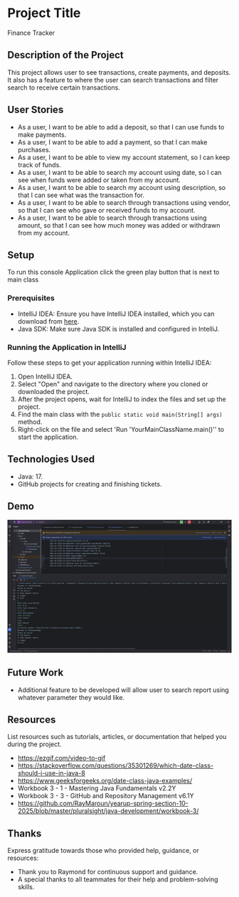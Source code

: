 # Project Title
Finance Tracker
## Description of the Project
This project allows user to see transactions, create payments, and deposits. It also has a feature to where the user can search transactions and filter search to receive certain transactions.

## User Stories
- As a user, I want to be able to add a deposit, so that I can use funds to make payments.
- As a user, I want to be able to add a payment, so that I can make purchases.
- As a user, I want to be able to view my account statement, so I can keep track of funds.
- As a user, I want to be able to search my account using date, so I can see when funds were added or taken from my account.
- As a user, I want to be able to search my account using description, so that I can see what was the transaction for.
- As a user, I want to be able to search through transactions using vendor, so that I can see who gave or received funds to my account.
- As a user, I want to be able to search through transactions using amount, so that I can see how much money was added or withdrawn from my account.

## Setup

To run this console Application click the green play button that is next to main class

### Prerequisites

- IntelliJ IDEA: Ensure you have IntelliJ IDEA installed, which you can download from [here](https://www.jetbrains.com/idea/download/).
- Java SDK: Make sure Java SDK is installed and configured in IntelliJ.

### Running the Application in IntelliJ

Follow these steps to get your application running within IntelliJ IDEA:

1. Open IntelliJ IDEA.
2. Select "Open" and navigate to the directory where you cloned or downloaded the project.
3. After the project opens, wait for IntelliJ to index the files and set up the project.
4. Find the main class with the `public static void main(String[] args)` method.
5. Right-click on the file and select 'Run 'YourMainClassName.main()'' to start the application.

## Technologies Used

- Java: 17.
- GitHub projects for creating and finishing tickets.

## Demo
![FinancialTrackertransactions.csv2025-05-0116-55-45-ezgif.com-video-to-gif-converter.gif](FinancialTrackertransactions.csv2025-05-0116-55-45-ezgif.com-video-to-gif-converter.gif)


## Future Work
- Additional feature to be developed will allow user to search report using whatever parameter they would like.

## Resources

List resources such as tutorials, articles, or documentation that helped you during the project.

- https://ezgif.com/video-to-gif
- https://stackoverflow.com/questions/35301269/which-date-class-should-i-use-in-java-8
- https://www.geeksforgeeks.org/date-class-java-examples/
- Workbook 3 - 1 - Mastering Java Fundamentals v2.2Y
- Workbook 3 - 3 - GitHub and Repository Management v6.1Y
- https://github.com/RayMaroun/yearup-spring-section-10-2025/blob/master/pluralsight/java-development/workbook-3/


## Thanks

Express gratitude towards those who provided help, guidance, or resources:

- Thank you to Raymond for continuous support and guidance.
- A special thanks to all teammates for their help and problem-solving skills.
 
